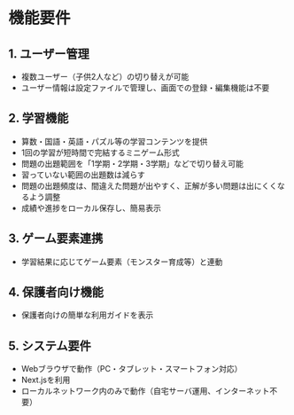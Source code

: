 # 機能要件

## 1. ユーザー管理
- 複数ユーザー（子供2人など）の切り替えが可能
- ユーザー情報は設定ファイルで管理し、画面での登録・編集機能は不要

## 2. 学習機能
- 算数・国語・英語・パズル等の学習コンテンツを提供
- 1回の学習が短時間で完結するミニゲーム形式
- 問題の出題範囲を「1学期・2学期・3学期」などで切り替え可能
- 習っていない範囲の出題数は減らす
- 問題の出題頻度は、間違えた問題が出やすく、正解が多い問題は出にくくなるよう調整
- 成績や進捗をローカル保存し、簡易表示

## 3. ゲーム要素連携
- 学習結果に応じてゲーム要素（モンスター育成等）と連動

## 4. 保護者向け機能
- 保護者向けの簡単な利用ガイドを表示

## 5. システム要件
- Webブラウザで動作（PC・タブレット・スマートフォン対応）
- Next.jsを利用
- ローカルネットワーク内のみで動作（自宅サーバ運用、インターネット不要）